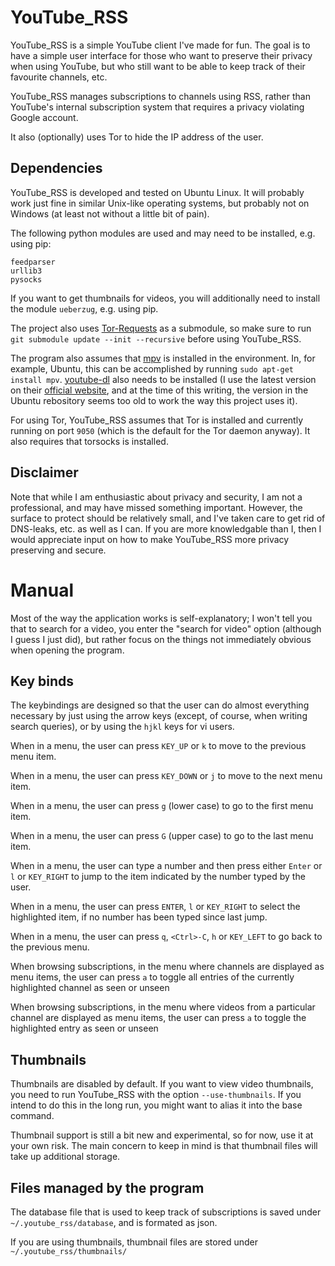 # YouTube_RSS

YouTube\_RSS is a simple YouTube client I've made for fun. The goal is to have a simple
user interface for those who want to preserve their privacy when using YouTube, but who
still want to be able to keep track of their favourite channels, etc.

YouTube\_RSS manages subscriptions to channels using RSS, rather than YouTube's
internal subscription system that requires a privacy violating Google account.

It also (optionally) uses Tor to hide the IP address of the user.

## Dependencies

YouTube\_RSS is developed and tested on Ubuntu Linux. It will probably work just fine in
similar Unix-like operating systems, but probably not on Windows (at least not without
a little bit of pain).

The following python modules are used and may need to be installed, e.g. using pip:
```
feedparser
urllib3
pysocks
```
If you want to get thumbnails for videos, you will additionally need to install the
module `ueberzug`, e.g. using pip.

The project also uses [Tor-Requests](https://github.com/SimonDaNinja/tor_requests/tree/db191029791e12a73d02f6533f17371fea6aeed1)
as a submodule, so make sure to run `git submodule update --init --recursive`
before using YouTube\_RSS.

The program also assumes that [mpv](https://github.com/mpv-player/mpv) is
installed in the environment. In, for example, Ubuntu, this can be accomplished
by running `sudo apt-get install mpv`. [youtube-dl](https://github.com/ytdl-org) also
needs to be installed (I use the latest version on their [official website](https://youtube-dl.org/), and
at the time of this writing, the version in the Ubuntu rebository seems too old to work
the way this project uses it).

For using Tor, YouTube\_RSS assumes that Tor is installed and currently running
on port `9050` (which is the default for the Tor daemon anyway). It also requires that
torsocks is installed.

## Disclaimer

Note that while I am enthusiastic about privacy and security,
I am not a professional, and may have missed something important. However, the surface to protect
should be relatively small, and I've taken care to get rid of DNS-leaks, etc. as well as I can.
If you are more knowledgable than I, then I would appreciate input on how to make YouTube\_RSS
more privacy preserving and secure.

# Manual
Most of the way the application works is self-explanatory; I won't tell you that to search for a
video, you enter the "search for video" option (although I guess I just did), but rather focus on
the things not immediately obvious when opening the program.

## Key binds
The keybindings are designed so that the user can do almost everything necessary by just
using the arrow keys (except, of course, when writing search queries), or by using the
`hjkl` keys for vi users.

When in a menu, the user can press `KEY_UP` or `k` to move to the previous menu item.

When in a menu, the user can press `KEY_DOWN` or `j` to move to the next menu item.

When in a menu, the user can press `g` (lower case) to go to the first menu item.

When in a menu, the user can press `G` (upper case) to go to the last menu item.

When in a menu, the user can type a number and then press either `Enter` or `l` or `KEY_RIGHT`
to jump to the item indicated by the number typed by the user.

When in a menu, the user can press `ENTER`, `l` or `KEY_RIGHT` to select the highlighted item, if no
number has been typed since last jump.

When in a menu, the user can press `q`, `<Ctrl>-C`, `h` or `KEY_LEFT` to go back to the previous menu.

When browsing subscriptions, in the menu where channels are displayed as menu items, the user can press
`a` to toggle all entries of the currently highlighted channel as seen or unseen

When browsing subscriptions, in the menu where videos from a particular channel are displayed as menu
items, the user can press `a` to toggle the highlighted entry as seen or unseen

## Thumbnails
Thumbnails are disabled by default. If you want to view video thumbnails, you need to run
YouTube\_RSS with the option `--use-thumbnails`. If you intend to do this in the long run,
you might want to alias it into the base command.

Thumbnail support is still a bit new and experimental, so for now, use it at your own
risk. The main concern to keep in mind is that thumbnail files will take up additional
storage.

## Files managed by the program
The database file that is used to keep track of subscriptions is saved under `~/.youtube_rss/database`,
and is formated as json.

If you are using thumbnails, thumbnail files are stored under `~/.youtube_rss/thumbnails/`
